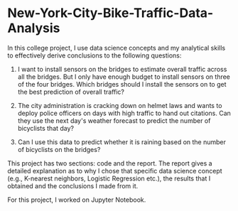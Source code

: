 # New-York-City-Bike-Traffic-Data-Analysis

In this college project, I use data science concepts and my analytical skills to effectively derive conclusions to the following questions:

1. I want to install sensors on the bridges to estimate overall traffic across all the bridges. But I only have enough budget to install sensors on three of the four bridges. Which bridges should I install the sensors on to get the best prediction of overall traffic?

2. The city administration is cracking down on helmet laws and wants to deploy police officers on days with high traffic to hand out citations. Can they use the next day's weather forecast to predict the number of bicyclists that day?

3. Can I use this data to predict whether it is raining based on the number of bicyclists on the bridges?

This project has two sections: code and the report. The report gives a detailed explanation as to why I chose that specific data science concept (e.g., K-nearest neighbors, Logistic Regression etc.), the results that I obtained and the conclusions I made from it. 

For this project, I worked on Jupyter Notebook. 


